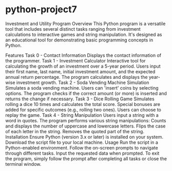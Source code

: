 # python-project7
Investment and Utility Program
Overview
This Python program is a versatile tool that includes several distinct tasks ranging from investment calculations to interactive games and string manipulation. It's designed as an educational tool for demonstrating basic programming concepts in Python.

Features
Task 0 - Contact Information
Displays the contact information of the programmer.
Task 1 - Investment Calculator
Interactive tool for calculating the growth of an investment over a 5-year period.
Users input their first name, last name, initial investment amount, and the expected annual return percentage.
The program calculates and displays the year-wise investment growth.
Task 2 - Soda Vending Machine Simulation
Simulates a soda vending machine.
Users can 'insert' coins by selecting options.
The program checks if the correct amount (or more) is inserted and returns the change if necessary.
Task 3 - Dice Rolling Game
Simulates rolling a dice 10 times and calculates the total score.
Special bonuses are added for specific outcomes (e.g., rolling two ones).
Users can choose to replay the game.
Task 4 - String Manipulation
Users input a string with a word in quotes.
The program performs various string manipulations:
Counts and displays the number of uppercase and lowercase letters.
Flips the case of each letter in the string.
Removes the quoted part of the string.
Installation
Ensure Python (version 3.x or later) is installed on your system.
Download the script file to your local machine.
Usage
Run the script in a Python-enabled environment.
Follow the on-screen prompts to navigate through different tasks.
Input the requested data when prompted.
To exit the program, simply follow the prompt after completing all tasks or close the terminal window.
